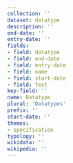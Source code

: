 ```yaml
---
collection: ''
dataset: datatype
description: ''
end-date: ''
entry-date: ''
fields:
- field: datatype
- field: end-date
- field: entry-date
- field: name
- field: start-date
- field: text
key-field: ''
name: Datatype
plural: 'Datatypes'
prefix: ''
start-date: ''
themes:
- specification
typology: ''
wikidata: ''
wikipedia: ''
---
```

